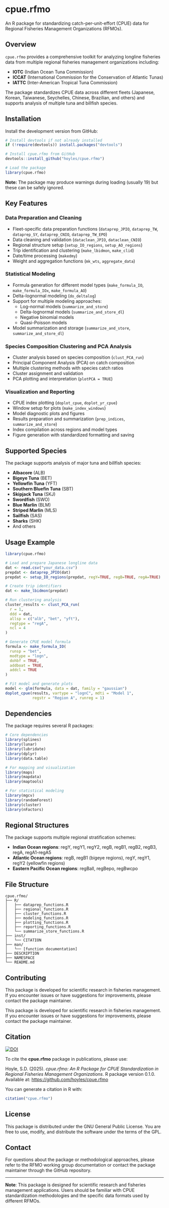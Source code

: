 # cpue.rfmo

An R package for standardizing catch-per-unit-effort (CPUE) data for Regional Fisheries Management Organizations (RFMOs).

## Overview

`cpue.rfmo` provides a comprehensive toolkit for analyzing longline fisheries data from multiple regional fisheries management organizations including:

- **IOTC** (Indian Ocean Tuna Commission)
- **ICCAT** (International Commission for the Conservation of Atlantic Tunas)  
- **IATTC** (Inter-American Tropical Tuna Commission)

The package standardizes CPUE data across different fleets (Japanese, Korean, Taiwanese, Seychelles, Chinese, Brazilian, and others) and supports analysis of multiple tuna and billfish species.

## Installation

Install the development version from GitHub:

```r
# Install devtools if not already installed
if (!require(devtools)) install.packages("devtools")

# Install cpue.rfmo from GitHub
devtools::install_github("hoyles/cpue.rfmo")

# Load the package
library(cpue.rfmo)
```

**Note:** The package may produce warnings during loading (usually 19) but these can be safely ignored.

## Key Features

### Data Preparation and Cleaning
- Fleet-specific data preparation functions (`dataprep_JPIO`, `dataprep_TW`, `dataprep_SY`, `dataprep_CNIO`, `dataprep_TW_EPO`)
- Data cleaning and validation (`dataclean_JPIO`, `dataclean_CNIO`)
- Regional structure setup (`setup_IO_regions`, `setup_AO_regions`)
- Trip identification and clustering (`make_lbidmon`, `make_clid`)
- Date/time processing (`makedmy`)
- Weight and aggregation functions (`mk_wts`, `aggregate_data`)

### Statistical Modeling
- Formula generation for different model types (`make_formula_IO`, `make_formula_IOx`, `make_formula_AO`)
- Delta-lognormal modeling (`do_deltalog`)
- Support for multiple modeling approaches:
  - Log-normal models (`summarize_and_store`)
  - Delta-lognormal models (`summarize_and_store_dl`)
  - Negative binomial models
  - Quasi-Poisson models
- Model summarization and storage (`summarize_and_store`, `summarize_and_store_dl`)

### Species Composition Clustering and PCA Analysis
- Cluster analysis based on species composition (`clust_PCA_run`)
- Principal Component Analysis (PCA) on catch composition
- Multiple clustering methods with species catch ratios
- Cluster assignment and validation
- PCA plotting and interpretation (`plotPCA = TRUE`)

### Visualization and Reporting
- CPUE index plotting (`doplot_cpue`, `doplot_yr_cpue`)
- Window setup for plots (`make_index_windows`)
- Model diagnostic plots and figures
- Results preparation and summarization (`prep_indices`, `summarize_and_store`)
- Index compilation across regions and model types
- Figure generation with standardized formatting and saving

## Supported Species

The package supports analysis of major tuna and billfish species:

- **Albacore** (ALB)
- **Bigeye Tuna** (BET)  
- **Yellowfin Tuna** (YFT)
- **Southern Bluefin Tuna** (SBT)
- **Skipjack Tuna** (SKJ)
- **Swordfish** (SWO)
- **Blue Marlin** (BLM)
- **Striped Marlin** (MLS)
- **Sailfish** (SAS)
- **Sharks** (SHK)
- And others

## Usage Example

```r
library(cpue.rfmo)

# Load and prepare Japanese longline data
dat <- read.csv("your_data.csv")
prepdat <- dataprep_JPIO(dat)
prepdat <- setup_IO_regions(prepdat, regY=TRUE, regB=TRUE, regA=TRUE)

# Create trip identifiers
dat <- make_lbidmon(prepdat)

# Run clustering analysis
cluster_results <- clust_PCA_run(
  r = 1, 
  ddd = dat, 
  allsp = c("alb", "bet", "yft"), 
  regtype = "regA", 
  ncl = 4
)

# Generate CPUE model formula
formula <- make_formula_IO(
  runsp = "bet", 
  modtype = "logn", 
  dohbf = TRUE, 
  addboat = TRUE, 
  addcl = TRUE
)

# Fit model and generate plots
model <- glm(formula, data = dat, family = "gaussian")
doplot_cpue(results, vartype = "lognC", mdti = "Model 1", 
            regstr = "Region A", runreg = 1)
```

## Dependencies

The package requires several R packages:

```r
# Core dependencies
library(splines)
library(lunar)
library(lubridate)
library(dplyr)
library(data.table)

# For mapping and visualization
library(maps)
library(mapdata) 
library(maptools)

# For statistical modeling
library(mgcv)
library(randomForest)
library(cluster)
library(nFactors)
```

## Regional Structures

The package supports multiple regional stratification schemes:

- **Indian Ocean regions**: regY, regY1, regY2, regB, regB1, regB2, regB3, regA, regA1-regA5
- **Atlantic Ocean regions**: regB, regB1 (bigeye regions), regY, regY1, regY2 (yellowfin regions)
- **Eastern Pacific Ocean regions**: regBall, regBepo, regBwcpo

## File Structure

```
cpue.rfmo/
├── R/
│   ├── dataprep_functions.R
│   ├── regional_functions.R
│   ├── cluster_functions.R
│   ├── modeling_functions.R
│   ├── plotting_functions.R
│   ├── reporting_functions.R
│   └── summarize_store_functions.R
├── inst/
│   └── CITATION
├── man/
│   └── [function documentation]
├── DESCRIPTION
├── NAMESPACE
└── README.md
```

## Contributing

This package is developed for scientific research in fisheries management. If you encounter issues or have suggestions for improvements, please contact the package maintainer.

This package is developed for scientific research in fisheries management. If you encounter issues or have suggestions for improvements, please contact the package maintainer.

## Citation

[![DOI](https://zenodo.org/badge/DOI/10.5281/zenodo.16346847.svg)](https://doi.org/10.5281/zenodo.16346847)

To cite the **cpue.rfmo** package in publications, please use:

Hoyle, S.D. (2025). *cpue.rfmo: An R Package for CPUE Standardization in Regional Fisheries Management Organizations*. R package version 0.1.0. Available at: https://github.com/hoyles/cpue.rfmo

You can generate a citation in R with:

```r
citation("cpue.rfmo")
```

## License

This package is distributed under the GNU General Public License. You are free to use, modify, and distribute the software under the terms of the GPL.

## Contact

For questions about the package or methodological approaches, please refer to the RFMO working group documentation or contact the package maintainer through the GitHub repository.

---

**Note**: This package is designed for scientific research and fisheries management applications. Users should be familiar with CPUE standardization methodologies and the specific data formats used by different RFMOs.